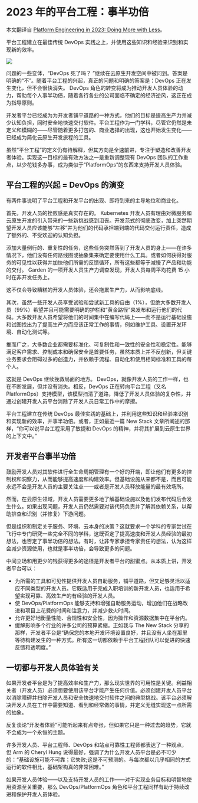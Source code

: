 # 2023 年的平台工程：事半功倍

本文翻译自 [Platform Engineering in 2023: Doing More with Less](https://thenewstack.io/platform-engineering-in-2023-doing-more-with-less/)。

平台工程建立在最佳传统 DevOps 实践之上，并使用这些知识和经验来识别和实现新的效率。

![](https://cdn.thenewstack.io/media/2023/02/617b9dba-statistics-2-1024x715.jpg)

问题的一些变体，“DevOps 死了吗？ ”继续在云原生开发空间中被问到。答案是明确的“不”。随着平台工程的兴起，真正的问题和明确的答案是：DevOps 正在发生变化，但不会很快消失。 DevOps 角色的转变将成为推动开发人员体验的动力，帮助每个人事半功倍，随着各行各业的公司面临不确定的经济逆风，这正在成为指导原则。

开发者平台已经成为为开发者铺平道路的一种方式，他们的目标是提高生产力并减少认知负担，同时安全地快速交付软件。平台工程作为一门学科，尽管它仍然是未定义和模糊的——尽管随着更多打包的、商业选择的出现，这也开始发生变化——已经成为简化云原生开发旅程的工具。

虽然“平台工程”的定义仍有待解释，但其方向是全速前进，专注于塑造和改善开发者体验。实现这一目标的最有效方法之一是重新调整现有 DevOps 团队的工作重点，以少花钱多办事，成为类似于“PlatformOps”的东西来支持开发人员体验。

## 平台工程的兴起 = DevOps 的演变

有两件事说明了平台工程和开发平台的出现、即将到来的主导地位和商业化。

首先，开发人员的挫败感是真实存在的。 Kubernetes 开发人员有理由对微服务和云原生开发的引入带来的一些新挑战感到沮丧。开发范式的彻底改变，加上突然期望开发人员应该能够“左移”并为他们的代码承担端到端的代码交付运行责任，造成了额外的、不受欢迎的认知负担。

添加大量例行的、重复性的任务，这些任务突然落到了开发人员的身上——在许多情况下，他们没有任何路线图或抽象集来确定要使用什么工具。或者如何获得对服务的可见性以获得并加快他们所需的反馈循环，所有这些都等于减慢了产品和功能的交付。 Garden 的一项开发人员生产力调查发现，开发人员每周平均花费 15 小时在非开发任务上。

这不仅会导致糟糕的开发人员体验，还会拖累生产力，从而影响底线。

其次，虽然一些开发人员享受试验和尝试新工具的自由（1%），但绝大多数开发人员（99%）希望并且可能需要明确的护栏和“黄金路径”来发布和运行他们的代码。大多数开发人员希望将他们的时间集中在编写代码上——而不是运行基础设施和试图找出为了提高生产力而应该正常工作的事情，例如维护工具、设置开发环境、自动化测试等。

推而广之，大多数企业都需要标准化、可复制性和一致性的安全性和稳定性。能够满足客户需求、控制成本和确保安全是首要任务，虽然本质上并不反创新，但关键业务要求会阻碍过多的创造力，并依赖于流程、自动化和使用相同标准和工具的每个人。

这就是 DevOps 继续挽救局面的地方。 DevOps，就像开发人员的工作一样，也在不断发展，但并没有消失。相反，DevOps 正在转向平台工程（又名 PlatformOps）支持模型，该模型扫清了道路，降低了开发人员体验的复杂性，并通过创建开发人员平台消除了开发人员日常工作中的摩擦。

平台工程建立在传统 DevOps 最佳实践的基础上，并利用这些知识和经验来识别和实现新的效率，并事半功倍。或者，正如最近一篇 New Stack 文章所阐述的那样，“你可以说平台工程采用了敏捷和 DevOps 的精神，并将其扩展到云原生世界的上下文中。”

## 开发者平台事半功倍

鼓励开发人员对其软件进行全生命周期管理有一个好的开端，即让他们有更多的控制权和洞察力，从而能够提高速度和构建效率。但基础设施从来都不是，而且可能永远不会是开发人员的主要关注点——或者是开发人员释放能量的最有效场所。

然而，在云原生领域，开发人员需要更多地了解基础设施以及他们发布代码后会发生什么。如果出现问题，开发人员仍然需要对该代码负责并了解其依赖关系，以帮助排查和识别（并修复）下游问题。

但是组织和制定关于服务、环境、云本身的决策？这就要求一个学科的专家尝试在飞行中专门研究一些完全不同的学科，这既否定了提高速度和开发人员经验的最初想法，也否定了事半功倍的想法。有时，让非专家承担专家责任的想法，认为这样会减少资源使用，也就是事半功倍，会导致更多的问题。

中间立场和用更少的钱获得更多的途径是开发者平台的甜蜜点。从本质上讲，开发者平台可以：

* 为所需的工具和可见性提供开发人员自助服务，铺平道路，但又足够灵活以适应不同类型的开发人员。它既适用于完成入职培训的新开发人员，也适用于希望实现可靠、高效生产的有经验的开发人员。
* 使 DevOps/PlatformOps 能够支持和增强自助服务运动，增加他们在战略改进和项目上花费的时间和注意力，并减少救火时间。
* 允许更好地衡量性能、合规性和安全性，因为操作和资源数据集中在平台内。
* 缓解影响多个行业的许多公司的预算紧缩。正如我与 The New Stack 分享的那样，开发者平台是“确保您的本地开发环境设置良好，并且没有人坐在那里等待构建发生的一种方式。所有这一切都依赖于平台工程团队可以促进的快速反馈和透明度。”

## 一切都与开发人员体验有关

如果开发者平台是为了提高效率和生产力，那么现实世界的可用性是关键。利益相关者（开发人员）必须想要使用该平台才能产生任何价值。必须创建开发人员平台以消除障碍并扫除开发人员和安全快速地交付软件之间的典型挑战。该平台必须解决开发人员在工作中需要知道、看到和经常做的事情，并定义无缝实现这一点所需的抽象。

反复谈论“开发者体验”可能听起来有点夸张，但如果它只是一种过去的趋势，它就不会成为一个永恒的主题。

许多开发人员、平台工程师、DevOps 和站点可靠性工程师都表达了一种观点，但 Arm 的 Cheryl Hung 说得最好，强调了为什么开发人员平台是必不可少的：“基础设施可能不可靠；它失败;这是不可预测的。与每次都以几乎相同的方式运行的软件相比，基础架构真的非常困难。”

如果开发人员体验——以及支持开发人员的工作——对于实现业务目标和明智地使用资源至关重要，那么 DevOps/PlatformOps 角色和平台工程同样有助于持续改进和保护开发人员体验。